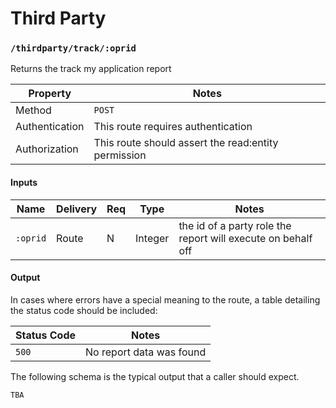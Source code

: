 # Third Party


### `/thirdparty/track/:oprid`

Returns the track my application report

| Property       | Notes                                                                                |
|----------------|--------------------------------------------------------------------------------------|
| Method         | `POST`                                                                                |
| Authentication | This route requires authentication                                                   |
| Authorization  | This route should assert the read:entity permission                                  |


#### Inputs

| Name                 | Delivery          | Req | Type                     | Notes                           |
|----------------------|-------------------|-----|--------------------------|---------------------------------|
| `:oprid`                | Route             |  N  | Integer                  | the id of a party role the report will execute on behalf off |


#### Output


In cases where errors have a special meaning to the route, a table detailing the status code should be included:

| Status Code | Notes                                                                                   |
|-------------|-----------------------------------------------------------------------------------------|
| `500`       | No report data was found                                   |

The following schema is the typical output that a caller should expect.

```
TBA
```

